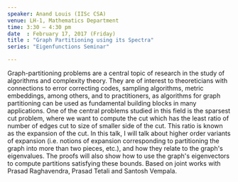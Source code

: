 ```yaml
---
speaker: Anand Louis (IISc CSA)
venue: LH-1, Mathematics Department
time: 3:30 – 4:30 pm
date  : February 17, 2017 (Friday)
title : "Graph Partitioning using its Spectra"
series: "Eigenfunctions Seminar"

---
```

Graph-partitioning problems are a central topic of research in
the study of algorithms and complexity theory. They are of interest to
theoreticians with connections to error correcting codes, sampling
algorithms, metric embeddings, among others, and to practitioners, as
algorithms for graph partitioning can be used as fundamental building
blocks in many applications. One of the central problems studied in this
field is the sparsest cut problem, where we want to compute the cut which
has the least ratio of number of edges cut to size of smaller side of the
cut. This ratio is known as the expansion of the cut.
In this talk, I will talk about higher order variants of expansion (i.e.
notions of expansion corresponding to partitioning the graph into more
than two pieces, etc.), and how they relate to the graph's eigenvalues.
The proofs will also show how to use the graph's eigenvectors to compute
partitions satisfying these bounds. Based on joint works with Prasad
Raghavendra, Prasad Tetali and Santosh Vempala.
